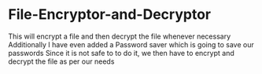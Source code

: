 # File-Encryptor-and-Decryptor
This will encrypt a file and then decrypt the file whenever necessary
Additionally I have even added a Password saver which is going to save our passwords
Since it is not safe to to do it, we then have to encrypt and decrypt the file as per our needs
